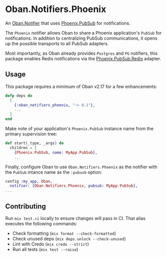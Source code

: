 # Oban.Notifiers.Phoenix

<!-- MDOC -->

An [Oban.Notifier][no] that uses [Phoenix.PubSub][pp] for notifications.

The `Phoenix` notifier allows Oban to share a Phoenix application's `PubSub` for notifications. In
addition to centralizing PubSub communications, it opens up the possible transports to all PubSub
adapters.

Most importantly, as Oban already provides `Postgres` and `PG` notifiers, this package enables
Redis notifications via the [Phoenix.PubSub.Redis][pr] adapter.

[no]: https://hexdocs.pm/oban/Oban.Notifier.html
[pp]: https://hexdocs.pm/phoenix_pubsub/Phoenix.PubSub.html
[pr]: https://hex.pm/packages/phoenix_pubsub_redis

## Usage

This package requires a minimum of Oban v2.17 for a few enhancements:

```elixir
defp deps do
  [
    {:oban_notifiers_phoenix, "~> 0.1"},
    ...
  ]
end
```

Make note of your application's `Phoenix.PubSub` instance name from the primary supervision tree:

```elixir
def start(_type, _args) do
  children = [
    {Phoenix.PubSub, name: MyApp.PubSub},
    ...
```

Finally, configure Oban to use `Oban.Notifiers.Phoenix` as the notifier with the `PubSub`
intance name as the `:pubusb` option:

```elixir
config :my_app, Oban,
  notifier: {Oban.Notifiers.Phoenix, pubsub: MyApp.PubSub},
...
```

<!-- MDOC -->

## Contributing

Run `mix test.ci` locally to ensure changes will pass in CI. That alias executes the following
commands:

* Check formatting (`mix format --check-formatted`)
* Check unused deps (`mix deps.unlock --check-unused`)
* Lint with Credo (`mix credo --strict`)
* Run all tests (`mix test --raise`)
